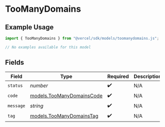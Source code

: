 # TooManyDomains

## Example Usage

```typescript
import { TooManyDomains } from "@vercel/sdk/models/toomanydomains.js";

// No examples available for this model
```

## Fields

| Field                                                        | Type                                                         | Required                                                     | Description                                                  |
| ------------------------------------------------------------ | ------------------------------------------------------------ | ------------------------------------------------------------ | ------------------------------------------------------------ |
| `status`                                                     | *number*                                                     | :heavy_check_mark:                                           | N/A                                                          |
| `code`                                                       | [models.TooManyDomainsCode](../models/toomanydomainscode.md) | :heavy_check_mark:                                           | N/A                                                          |
| `message`                                                    | *string*                                                     | :heavy_check_mark:                                           | N/A                                                          |
| `tag`                                                        | [models.TooManyDomainsTag](../models/toomanydomainstag.md)   | :heavy_check_mark:                                           | N/A                                                          |